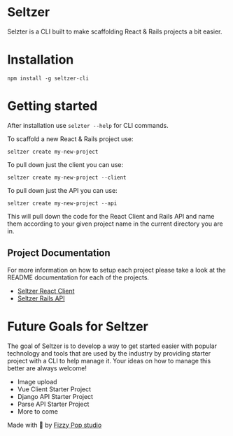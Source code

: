 # Seltzer

Selzter is a CLI built to make scaffolding React & Rails projects a bit easier.

# Installation

```shell
npm install -g seltzer-cli
```

# Getting started

After installation use `selzter --help` for CLI commands.

To scaffold a new React & Rails project use:

```shell
seltzer create my-new-project
```

To pull down just the client you can use:

```shell
seltzer create my-new-project --client
```

To pull down just the API you can use:

```shell
seltzer create my-new-project --api
```

This will pull down the code for the React Client and Rails API and name them according to your given project name in the current directory you are in.

## Project Documentation

For more information on how to setup each project please take a look at the README documentation for each of the projects.

- [Seltzer React Client](https://github.com/fizzypop-studio/seltzer-app)
- [Seltzer Rails API](https://github.com/fizzypop-studio/seltzer-api)

# Future Goals for Seltzer

The goal of Seltzer is to develop a way to get started easier with popular technology and tools that are used by the industry by providing starter project with a CLI to help manage it. Your ideas on how to manage this better are always welcome!

- Image upload
- Vue Client Starter Project
- Django API Starter Project
- Parse API Starter Project
- More to come


Made with 🥤 by [Fizzy Pop studio](http://fizzypopstudio.com/)